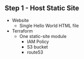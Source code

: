## Step 1 - Host Static Site

- Website
  - Single Hello World HTML file
- Terraform
  - One static-site module
    - IAM Policy
    - S3 bucket
    - route53 